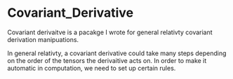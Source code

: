 # Covariant_Derivative

Covariant derivaitve is a pacakge I wrote for general relativty covariant derivation manipuations.

In general relativty, a covariant derivative could take many steps depending on the order of the tensors the derivaitive acts on. In order to make it automatic in computation, we need to set up certain rules.

